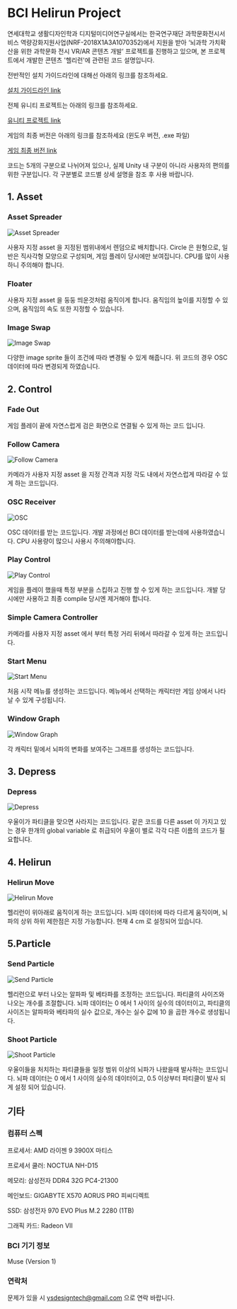 # BCI Helirun Project
연세대학교 생활디자인학과 디지털미디어연구실에서는 한국연구재단 과학문화전시서비스 역량강화지원사업(NRF-2018X1A3A1070352)에서 지원을 받아 ‘뇌과학 가치확산을 위한 과학문화 전시 VR/AR 콘텐츠 개발’ 프로젝트를 진행하고 있으며,  본 프로젝트에서 개발한 콘텐츠 '헬리런'에 관련된 코드 설명입니다.

전반적인 설치 가이드라인에 대해선 아래의 링크를 참조하세요. 

[설치 가이드라인 link](https://docs.google.com/document/d/1uWdjW5s1uQayeMgwd3Y5VtT6Q42U3DMjzesE2Jti14Y/edit#)

전체 유니티 프로젝트는 아래의 링크를 참조하세요.

[유니티 프로젝트 link](https://drive.google.com/drive/folders/1kH4A9p2Ql3PIxMibrg8pIeuNDG39J9uf?usp=sharing)

게임의 최종 버전은 아래의 링크를 참조하세요 (윈도우 버전, .exe 파일) 

[게임 최종 버전 link](https://drive.google.com/file/d/1RnjrvHE05DU5xG2w4jgB0-hkp3yAqXx8/view?usp=sharing)

코드는 5개의 구분으로 나뉘어져 있으나, 실제 Unity 내 구분이 아니라 사용자의 편의를 위한 구분입니다. 각 구분별로 코드별 상세 설명을 참조 후 사용 바랍니다. 

## 1. Asset
### Asset Spreader
![Asset Spreader](Images/asset_spreader.png)

사용자 지정 asset 을 지정된 범위내에서 렌덤으로 배치합니다. Circle 은 원형으로, 일반은 직사각형 모양으로 구성되며, 게임 플레이 당시에만 보여집니다. CPU를 많이 사용하니 주의해야 합니다. 
### Floater

사용자 지정 asset 을 둥둥 띄운것처럼 움직이게 합니다. 움직임의 높이를 지정할 수 있으며, 움직임의 속도 또한 지정할 수 있습니다. 
### Image Swap 
![Image Swap](Images/image_swap.png)

다양한 image sprite 들이 조건에 따라 변경될 수 있게 해줍니다. 위 코드의 경우 OSC 데이터에 따라 변경되게 하였습니다. 

## 2. Control
### Fade Out
게임 플레이 끝에 자연스럽게 검은 화면으로 연결될 수 있게 하는 코드 입니다. 
### Follow Camera
![Follow Camera](Images/Follow_cam.png)

카메라가 사용자 지정 asset 을 지정 간격과 지정 각도 내에서 자연스럽게 따라갈 수 있게 하는 코드입니다. 
### OSC Receiver 
![OSC](Images/OSC.png)

OSC 데이터를 받는 코드입니다. 개발 과정에선 BCI 데이터를 받는데에 사용하였습니다. CPU 사용량이 많으니 사용시 주의해야합니다. 
### Play Control
![Play Control](Images/play_control.png)

게임을 플레이 했을때 특정 부분을 스킵하고 진행 할 수 있게 하는 코드입니다. 개발 당시에만 사용하고 최종 compile 당시엔 제거해야 합니다. 
### Simple Camera Controller 
카메라를 사용자 지정 asset 에서 부터 특정 거리 뒤에서 따라갈 수 있게 하는 코드입니다. 
### Start Menu
![Start Menu](Images/Start_menu.png)

처음 시작 메뉴를 생성하는 코드입니다. 메뉴에서 선택하는 캐릭터만 게임 상에서 나타날 수 있게 구성됩니다. 
### Window Graph 
![Window Graph](Images/Window_graph.png)

각 캐릭터 밑에서 뇌파의 변화를 보여주는 그래프를 생성하는 코드입니다. 

## 3. Depress
### Depress 
![Depress](Images/depress.png)

우울이가 파티클을 맞으면 사라지는 코드입니다. 같은 코드를 다른 asset 이 가지고 있는 경우 한개의 global variable 로 취급되어 우울이 별로 각각 다른 이름의 코드가 필요합니다. 

## 4. Helirun
### Helirun Move 
![Helirun Move](Images/Heli_Move.png)

헬리런이 위아래로 움직이게 하는 코드입니다. 뇌파 데이터에 따라 다르게 움직이며, 뇌파의 상위 하위 제한점은 지정 가능합니다. 현재 4 cm 로 설정되어 있습니다.   

## 5.Particle
### Send Particle
![Send Particle](Images/send_particle.png)

헬리런으로 부터 나오는 알파파 및 베타파를 조정하는 코드입니다. 파티클의 사이즈와 나오는 개수를 조절합니다. 뇌파 데이터는 0 에서 1 사이의 실수의 데이터이고, 파티클의 사이즈는 알파파와 베타파의 실수 값으로, 개수는 실수 값에 10 을 곱한 개수로 생성됩니다. 
### Shoot Particle
![Shoot Particle](Images/shoot_particle.png)

우울이들을 처치하는 파티클들을 일정 범위 이상의 뇌파가 나왔을때 발사하는 코드입니다. 뇌파 데이터는 0 에서 1 사이의 실수의 데이터이고, 0.5 이상부터 파티클이 발사 되게 설정 되어 있습니다. 

## 기타
### 컴퓨터 스펙 

프로세서: AMD 라이젠 9 3900X 마티스

프로세서 쿨러: NOCTUA NH-D15

메모리: 삼성전자 DDR4 32G PC4-21300 

메인보드: GIGABYTE X570 AORUS PRO 피씨디렉트

SSD: 삼성전자 970 EVO Plus M.2 2280 (1TB)

그래픽 카드: Radeon VII

### BCI 기기 정보
Muse (Version 1) 

### 연락처
문제가 있을 시 ysdesigntech@gmail.com 으로 연락 바랍니다.

